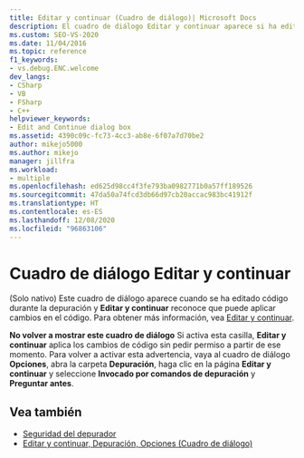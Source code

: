 ```yaml
---
title: Editar y continuar (Cuadro de diálogo)| Microsoft Docs
description: El cuadro de diálogo Editar y continuar aparece si ha editado código durante la depuración. Obtenga información sobre cómo controlar si se aplicarán cambios de código sin pedir permiso.
ms.custom: SEO-VS-2020
ms.date: 11/04/2016
ms.topic: reference
f1_keywords:
- vs.debug.ENC.welcome
dev_langs:
- CSharp
- VB
- FSharp
- C++
helpviewer_keywords:
- Edit and Continue dialog box
ms.assetid: 4390c09c-fc73-4cc3-ab8e-6f07a7d70be2
author: mikejo5000
ms.author: mikejo
manager: jillfra
ms.workload:
- multiple
ms.openlocfilehash: ed625d98cc4f3fe793ba0982771b0a57ff189526
ms.sourcegitcommit: 47da50a74fcd3db66d97cb20accac983bc41912f
ms.translationtype: HT
ms.contentlocale: es-ES
ms.lasthandoff: 12/08/2020
ms.locfileid: "96863106"
---
```

# <a name="edit-and-continue-dialog-box"></a>Cuadro de diálogo Editar y continuar
(Solo nativo) Este cuadro de diálogo aparece cuando se ha editado código durante la depuración y **Editar y continuar** reconoce que puede aplicar cambios en el código. Para obtener más información, vea [Editar y continuar](../debugger/edit-and-continue.md).

 **No volver a mostrar este cuadro de diálogo** Si activa esta casilla, **Editar y continuar** aplica los cambios de código sin pedir permiso a partir de ese momento. Para volver a activar esta advertencia, vaya al cuadro de diálogo **Opciones**, abra la carpeta **Depuración**, haga clic en la página **Editar y continuar** y seleccione **Invocado por comandos de depuración** y **Preguntar antes**.

## <a name="see-also"></a>Vea también
- [Seguridad del depurador](../debugger/debugger-security.md)
- [Editar y continuar, Depuración, Opciones (Cuadro de diálogo)](./edit-and-continue.md)